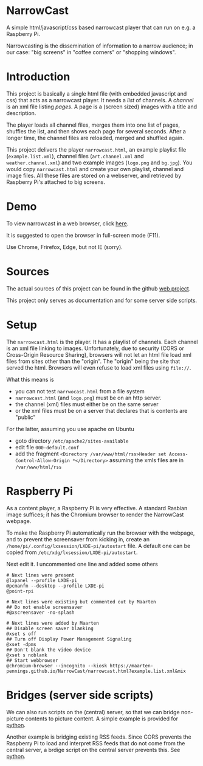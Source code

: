 # NarrowCast
A simple html/javascript/css based narrowcast player that can run on e.g. a Raspberry Pi.

Narrowcasting is the dissemination of information to a narrow audience; 
in our case: "big screens" in "coffee corners" or "shopping windows".

# Introduction
This project is basically a single html file (with embedded javascript and css) that acts as a narrowcast player.
It needs a _list_ of channels. A _channel_ is an xml file listing _pages_.
A page is a (screen sized) images with a title and description.

The player loads all channel files, merges them into one list of pages, shuffles the list, and then shows each page for several seconds.
After a longer time, the channel files are reloaded, merged and shuffled again.

This project delivers the player `narrowcast.html`, an example playlist file (`example.list.xml`),
channel files (`art.channel.xml` and `weather.channel.xml`) and two example images (`logo.png` and `bg.jpg`).
You would copy `narrowcast.html` and create your own playlist, channel and image files.
All these files are stored on a webserver, and retrieved by Raspberry Pi's attached to big screens.


# Demo
To view narrowcast in a web browser, click 
[here](https://maarten-pennings.github.io/NarrowCast/narrowcast.html?example.list.xml&mix).

It is suggested to open the browser in full-screen mode (F11).

Use Chrome, Frirefox, Edge, but not IE (sorry).


# Sources
The actual sources of this project can be found in the github
[web project](https://github.com/maarten-pennings/maarten-pennings.github.io/tree/master/NarrowCast).

This project only serves as documentation and for some server side scripts.


# Setup
The `narrowcast.html` is the player.
It has a playlist of channels. Each channel is an xml file linking to images.
Unfortunately, due to security (CORS or Cross-Origin Resource Sharing), 
browsers will not let an html file load xml files from sites other than the "origin".
The "origin" being the site that served the html. Browsers will even refuse to load xml 
files using `file://`.

What this means is
 - you can not test `narrwocast.html` from a file system
 - `narrowcast.html` (and `logo.png`) must be on an http server.
 - the channel (xml) files must either be on the same server
 - or the xml files must be on a server that declares that is contents are "public"
 
For the latter, assuming you use apache on Ubuntu
 - goto directory `/etc/apache2/sites-available`
 - edit file `000-default.conf`
 - add the fragment `<Directory /var/www/html/rss>Header set Access-Control-Allow-Origin *</Directory>`
   assuming the xmls files are in `/var/www/html/rss`


# Raspberry Pi
As a content player, a Raspberry Pi is very effective.
A standard Rasbian image suffices; it has the Chromium browser to render the NarrowCast webpage.

To make the Raspberry Pi automatically run the browser with the webpage, and to prevent the screensaver
from kicking in, create an `/home/pi/.config/lxsession/LXDE-pi/autostart` file. A default one
can be copied from `/etc/xdg/lxsession/LXDE-pi/autostart`.

Next edit it. I uncommented one line and added some others

```
# Next lines were present
@lxpanel --profile LXDE-pi
@pcmanfm --desktop --profile LXDE-pi
@point-rpi

# Next lines were existing but commented out by Maarten
## Do not enable screensaver
#@xscreensaver -no-splash

# Next lines were added by Maarten
## Disable screen saver blanking
@xset s off
## Turn off Display Power Management Signaling
@xset -dpms
## Don't blank the video device
@xset s noblank
## Start webbrowser
@chromium-browser --incognito --kiosk https://maarten-pennings.github.io/NarrowCast/narrowcast.html?example.list.xml&mix
```

# Bridges (server side scripts)
We can also run scripts on the (central) server, so that we can bridge non-picture contents to picture content.
A simple example is provided for [python](xkcd.channel.xml.py).

Another example is bridging existing RSS feeds. 
Since CORS prevents the Raspberry Pi to load and interpret RSS feeds that do not come from the central server,
a brdige script on the central server prevents this. See [python](rss.channel.xml.py).
